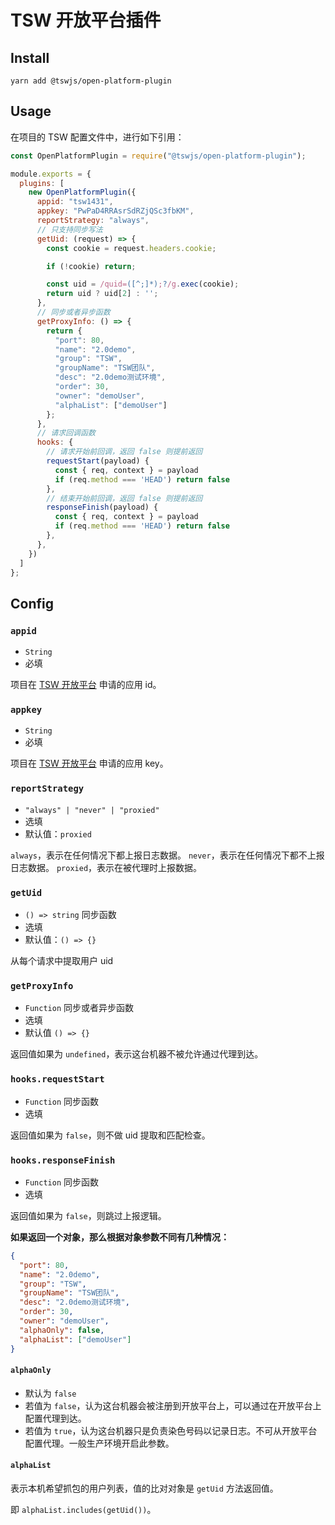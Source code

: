 # TSW 开放平台插件

## Install

`yarn add @tswjs/open-platform-plugin`

## Usage

在项目的 TSW 配置文件中，进行如下引用：

```js
const OpenPlatformPlugin = require("@tswjs/open-platform-plugin");

module.exports = {
  plugins: [
    new OpenPlatformPlugin({
      appid: "tsw1431",
      appkey: "PwPaD4RRAsrSdRZjQSc3fbKM",
      reportStrategy: "always",
      // 只支持同步写法
      getUid: (request) => {
        const cookie = request.headers.cookie;

        if (!cookie) return;

        const uid = /quid=([^;]*);?/g.exec(cookie);
        return uid ? uid[2] : '';
      },
      // 同步或者异步函数
      getProxyInfo: () => {
        return {
          "port": 80,
          "name": "2.0demo",
          "group": "TSW",
          "groupName": "TSW团队",
          "desc": "2.0demo测试环境",
          "order": 30,
          "owner": "demoUser",
          "alphaList": ["demoUser"]
        };
      },
      // 请求回调函数
      hooks: {
        // 请求开始前回调，返回 false 则提前返回
        requestStart(payload) {
          const { req, context } = payload
          if (req.method === 'HEAD') return false
        },
        // 结束开始前回调，返回 false 则提前返回
        responseFinish(payload) {
          const { req, context } = payload
          if (req.method === 'HEAD') return false
        },
      },
    })
  ]
};
```

## Config

### `appid`

- `String`
- 必填

项目在 [TSW 开放平台](https://tswjs.org) 申请的应用 id。

### `appkey`

- `String`
- 必填

项目在 [TSW 开放平台](https://tswjs.org) 申请的应用 key。

### `reportStrategy`

- `"always" | "never" | "proxied"`
- 选填
- 默认值：`proxied`

`always`，表示在任何情况下都上报日志数据。
`never`，表示在任何情况下都不上报日志数据。
`proxied`，表示在被代理时上报数据。


### `getUid`

- `() => string` 同步函数
- 选填
- 默认值：`() => {}`

从每个请求中提取用户 uid

### `getProxyInfo`

- `Function` 同步或者异步函数
- 选填
- 默认值 `() => {}`

返回值如果为 `undefined`，表示这台机器不被允许通过代理到达。

### `hooks.requestStart`

- `Function` 同步函数
- 选填

返回值如果为 `false`，则不做 uid 提取和匹配检查。

### `hooks.responseFinish`

- `Function` 同步函数
- 选填

返回值如果为 `false`，则跳过上报逻辑。

**如果返回一个对象，那么根据对象参数不同有几种情况：**

```json
{
  "port": 80,
  "name": "2.0demo",
  "group": "TSW",
  "groupName": "TSW团队",
  "desc": "2.0demo测试环境",
  "order": 30,
  "owner": "demoUser",
  "alphaOnly": false,
  "alphaList": ["demoUser"]
}
```

#### `alphaOnly`

- 默认为 `false`
- 若值为 `false`，认为这台机器会被注册到开放平台上，可以通过在开放平台上配置代理到达。
- 若值为 `true`，认为这台机器只是负责染色号码以记录日志。不可从开放平台配置代理。一般生产环境开启此参数。

#### `alphaList`

表示本机希望抓包的用户列表，值的比对对象是 `getUid` 方法返回值。

即 `alphaList.includes(getUid())`。
